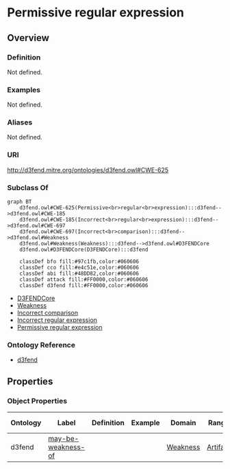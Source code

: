 # Permissive regular expression

## Overview

### Definition
Not defined.

### Examples
Not defined.

### Aliases
Not defined.

### URI
http://d3fend.mitre.org/ontologies/d3fend.owl#CWE-625

### Subclass Of
```mermaid
graph BT
    d3fend.owl#CWE-625(Permissive<br>regular<br>expression):::d3fend-->d3fend.owl#CWE-185
    d3fend.owl#CWE-185(Incorrect<br>regular<br>expression):::d3fend-->d3fend.owl#CWE-697
    d3fend.owl#CWE-697(Incorrect<br>comparison):::d3fend-->d3fend.owl#Weakness
    d3fend.owl#Weakness(Weakness):::d3fend-->d3fend.owl#D3FENDCore
    d3fend.owl#D3FENDCore(D3FENDCore):::d3fend
    
    classDef bfo fill:#97c1fb,color:#060606
    classDef cco fill:#e4c51e,color:#060606
    classDef abi fill:#48DD82,color:#060606
    classDef attack fill:#FF0000,color:#060606
    classDef d3fend fill:#FF0000,color:#060606
```

- [D3FENDCore](/docs/ontology/reference/model/D3FENDCore/D3FENDCore.md)
- [Weakness](/docs/ontology/reference/model/D3FENDCore/Weakness/Weakness.md)
- [Incorrect comparison](/docs/ontology/reference/model/D3FENDCore/Weakness/Incorrect%20comparison/Incorrect%20comparison.md)
- [Incorrect regular expression](/docs/ontology/reference/model/D3FENDCore/Weakness/Incorrect%20comparison/Incorrect%20regular%20expression/Incorrect%20regular%20expression.md)
- [Permissive regular expression](/docs/ontology/reference/model/D3FENDCore/Weakness/Incorrect%20comparison/Incorrect%20regular%20expression/Permissive%20regular%20expression/Permissive%20regular%20expression.md)


### Ontology Reference
- [d3fend](http://d3fend.mitre.org/ontologies/d3fend.owl#)

## Properties
### Object Properties
| Ontology | Label | Definition | Example | Domain | Range | Inverse Of |
|----------|-------|------------|---------|--------|-------|------------|
| d3fend | [may-be-weakness-of](http://d3fend.mitre.org/ontologies/d3fend.owl#may-be-weakness-of) |  |  | [Weakness](/docs/ontology/reference/model/D3FENDCore/Weakness/Weakness.md) | [Artifact](/docs/ontology/reference/model/D3FENDCore/Artifact/Artifact.md) | [may-have-weakness](http://d3fend.mitre.org/ontologies/d3fend.owl#may-have-weakness) |


